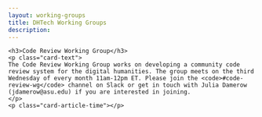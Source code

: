```yaml
---
layout: working-groups
title: DHTech Working Groups
description:
---
```


<div class="card">
  <div class="card-body">
    <!--<a href="{{ site.baseurl }}{{ item.url }}" class="read-more"><h5 class="post-title">{{ item.title }}</h5></a>-->

    <h3>Code Review Working Group</h3>
    <p class="card-text">
    The Code Review Working Group works on developing a community code review system for the digital humanities. The group meets on the third Wednesday of every month 11am-12pm ET. Please join the <code>#code-review-wg</code> channel on Slack or get in touch with Julia Damerow (jdamerow@asu.edu) if you are interested in joining.
    </p>
    <p class="card-article-time"></p>
  </div>
</div>
